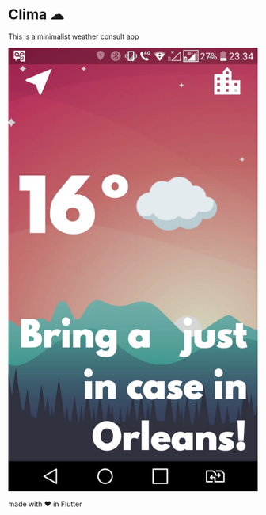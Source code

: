 # Clima ☁
This is a minimalist weather consult app

![Finished App](https://github.com/plooliveira/Clima-Flutter/blob/master/resources/clima%20app.jpeg)

made with ❤ in Flutter
